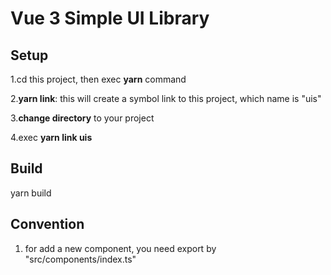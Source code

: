 # Vue 3 Simple UI Library 


##  Setup
1.cd this project, then exec **yarn** command 

2.**yarn link**: this will create a symbol link to this project, which name is "uis"

3.**change directory** to your project

4.exec **yarn link uis**

## Build 
yarn build

## Convention
1. for add a new component, you need export by "src/components/index.ts"
